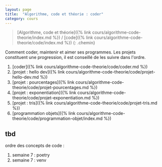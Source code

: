 ```yaml
---
layout: page
title:  "Algorithme, code et théorie : coder"
category: cours
---
```


> [Algorithme, code et théorie]({% link cours/algorithme-code-theorie/index.md %}) / [code]({% link cours/algorithme-code-theorie/code/index.md %})
{: .chemin}

Comment coder, maintenir et aimer ses programmes. Les projets constituent une progression, il est conseillé de les suivre dans l'ordre.

1. [coder]({% link cours/algorithme-code-theorie/code/coder.md %})
2. [projet : hello dev]({% link cours/algorithme-code-theorie/code/projet-hello-dev.md %})
3. [projet : pourcentages]({% link cours/algorithme-code-theorie/code/projet-pourcentages.md %})
4. [projet : exponentiation]({% link cours/algorithme-code-theorie/code/projet-exponentiation.md %})
5. [projet : tris]({% link cours/algorithme-code-theorie/code/projet-tris.md %})
6. [programmation objets]({% link cours/algorithme-code-theorie/code/programmation-objet/index.md %})

## tbd

ordre des concepts de code :

1. semaine 7 : poetry
2. semaine 7 : venv